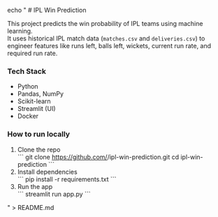 echo " # IPL Win Prediction

This project predicts the win probability of IPL teams using machine learning.  
It uses historical IPL match data (`matches.csv` and `deliveries.csv`) to engineer features like runs left, balls left, wickets, current run rate, and required run rate.  

### Tech Stack
- Python
- Pandas, NumPy
- Scikit-learn
- Streamlit (UI)
- Docker

### How to run locally
1. Clone the repo  
   \`\`\`
   git clone https://github.com/<your-username>/ipl-win-prediction.git
   cd ipl-win-prediction
   \`\`\`
2. Install dependencies  
   \`\`\`
   pip install -r requirements.txt
   \`\`\`
3. Run the app  
   \`\`\`
   streamlit run app.py
   \`\`\`

" > README.md
